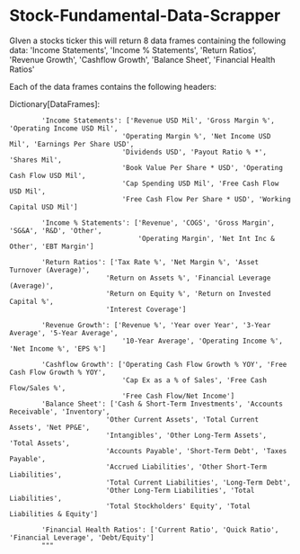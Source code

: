 # Stock-Fundamental-Data-Scrapper
GIven a stocks ticker this will return 8 data frames containing the following data:
'Income Statements', 'Income % Statements', 'Return Ratios', 'Revenue Growth', 'Cashflow Growth', 'Balance Sheet', 'Financial Health Ratios'

Each of the data frames contains the following headers:

Dictionary[DataFrames]:

            'Income Statements': ['Revenue USD Mil', 'Gross Margin %', 'Operating Income USD Mil',
                                'Operating Margin %', 'Net Income USD Mil', 'Earnings Per Share USD',
                                'Dividends USD', 'Payout Ratio % *', 'Shares Mil',
                                'Book Value Per Share * USD', 'Operating Cash Flow USD Mil',
                                'Cap Spending USD Mil', 'Free Cash Flow USD Mil',
                                'Free Cash Flow Per Share * USD', 'Working Capital USD Mil']

            'Income % Statements': ['Revenue', 'COGS', 'Gross Margin', 'SG&A', 'R&D', 'Other',
                                    'Operating Margin', 'Net Int Inc & Other', 'EBT Margin']

            'Return Ratios': ['Tax Rate %', 'Net Margin %', 'Asset Turnover (Average)',
                            'Return on Assets %', 'Financial Leverage (Average)',
                            'Return on Equity %', 'Return on Invested Capital %',
                            'Interest Coverage']

            'Revenue Growth': ['Revenue %', 'Year over Year', '3-Year Average', '5-Year Average',
                                '10-Year Average', 'Operating Income %', 'Net Income %', 'EPS %']

            'Cashflow Growth': ['Operating Cash Flow Growth % YOY', 'Free Cash Flow Growth % YOY',
                                'Cap Ex as a % of Sales', 'Free Cash Flow/Sales %',
                                'Free Cash Flow/Net Income']
            'Balance Sheet': ['Cash & Short-Term Investments', 'Accounts Receivable', 'Inventory',
                            'Other Current Assets', 'Total Current Assets', 'Net PP&E',
                            'Intangibles', 'Other Long-Term Assets', 'Total Assets',
                            'Accounts Payable', 'Short-Term Debt', 'Taxes Payable',
                            'Accrued Liabilities', 'Other Short-Term Liabilities',
                            'Total Current Liabilities', 'Long-Term Debt',
                            'Other Long-Term Liabilities', 'Total Liabilities',
                            'Total Stockholders' Equity', 'Total Liabilities & Equity']

            'Financial Health Ratios': ['Current Ratio', 'Quick Ratio', 'Financial Leverage', 'Debt/Equity']
            """
